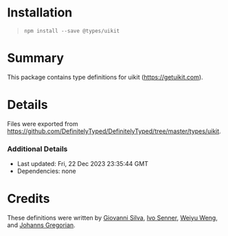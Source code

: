 # Installation
> `npm install --save @types/uikit`

# Summary
This package contains type definitions for uikit (https://getuikit.com).

# Details
Files were exported from https://github.com/DefinitelyTyped/DefinitelyTyped/tree/master/types/uikit.

### Additional Details
 * Last updated: Fri, 22 Dec 2023 23:35:44 GMT
 * Dependencies: none

# Credits
These definitions were written by [Giovanni Silva](https://github.com/giovannicandido), [Ivo Senner](https://github.com/s0x), [Weiyu Weng](https://github.com/pcdotfan), and [Johanns Gregorian](https://github.com/johanns).
